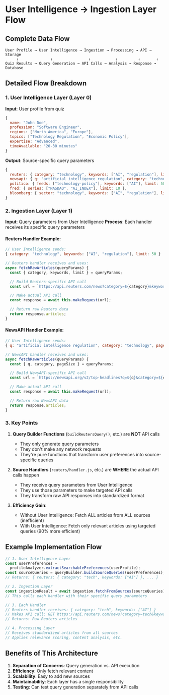 # User Intelligence → Ingestion Layer Flow

## Complete Data Flow

```
User Profile → User Intelligence → Ingestion → Processing → API → Storage
     ↓              ↓                ↓           ↓         ↓       ↓
Quiz Results → Query Generation → API Calls → Analysis → Response → Database
```

## Detailed Flow Breakdown

### 1. User Intelligence Layer (Layer 0)

**Input**: User profile from quiz

```javascript
{
  name: "John Doe",
  profession: "Software Engineer",
  regions: ["North America", "Europe"],
  topics: ["Technology Regulation", "Economic Policy"],
  expertise: "Advanced",
  timeAvailable: "20-30 minutes"
}
```

**Output**: Source-specific query parameters

```javascript
{
  reuters: { category: "technology", keywords: ["AI", "regulation"], limit: 50 },
  newsapi: { q: "artificial intelligence regulation", category: "technology", pageSize: 50 },
  politico: { feeds: ["technology-policy"], keywords: ["AI"], limit: 50 },
  fred: { series: ["NASDAQ", "AI_INDEX"], limit: 10 },
  bloomberg: { sector: "technology", keywords: ["AI", "regulation"], limit: 50 }
}
```

### 2. Ingestion Layer (Layer 1)

**Input**: Query parameters from User Intelligence
**Process**: Each handler receives its specific query parameters

#### Reuters Handler Example:

```javascript
// User Intelligence sends:
{ category: "technology", keywords: ["AI", "regulation"], limit: 50 }

// Reuters handler receives and uses:
async fetchRawArticles(queryParams) {
  const { category, keywords, limit } = queryParams;

  // Build Reuters-specific API call
  const url = `https://api.reuters.com/news?category=${category}&keywords=${keywords.join(',')}&limit=${limit}`;

  // Make actual API call
  const response = await this.makeRequest(url);

  // Return raw Reuters data
  return response.articles;
}
```

#### NewsAPI Handler Example:

```javascript
// User Intelligence sends:
{ q: "artificial intelligence regulation", category: "technology", pageSize: 50 }

// NewsAPI handler receives and uses:
async fetchRawArticles(queryParams) {
  const { q, category, pageSize } = queryParams;

  // Build NewsAPI-specific API call
  const url = `https://newsapi.org/v2/top-headlines?q=${q}&category=${category}&pageSize=${pageSize}`;

  // Make actual API call
  const response = await this.makeRequest(url);

  // Return raw NewsAPI data
  return response.articles;
}
```

### 3. Key Points

1. **Query Builder Functions** (`buildReutersQuery()`, etc.) are **NOT** API calls

   - They only generate query parameters
   - They don't make any network requests
   - They're pure functions that transform user preferences into source-specific queries

2. **Source Handlers** (`reuters/handler.js`, etc.) are **WHERE** the actual API calls happen

   - They receive query parameters from User Intelligence
   - They use those parameters to make targeted API calls
   - They transform raw API responses into standardized format

3. **Efficiency Gain**:
   - Without User Intelligence: Fetch ALL articles from ALL sources (inefficient)
   - With User Intelligence: Fetch only relevant articles using targeted queries (90% more efficient)

## Example Implementation Flow

```javascript
// 1. User Intelligence Layer
const userPreferences =
  profileAnalyzer.extractSearchablePreferences(userProfile);
const sourceQueries = queryBuilder.buildSourceQueries(userPreferences);
// Returns: { reuters: { category: "tech", keywords: ["AI"] }, ... }

// 2. Ingestion Layer
const ingestionResult = await ingestion.fetchFromSources(sourceQueries);
// This calls each handler with their specific query parameters

// 3. Each Handler
// Reuters handler receives: { category: "tech", keywords: ["AI"] }
// Makes API call: GET https://api.reuters.com/news?category=tech&keywords=AI
// Returns: Raw Reuters articles

// 4. Processing Layer
// Receives standardized articles from all sources
// Applies relevance scoring, content analysis, etc.
```

## Benefits of This Architecture

1. **Separation of Concerns**: Query generation vs. API execution
2. **Efficiency**: Only fetch relevant content
3. **Scalability**: Easy to add new sources
4. **Maintainability**: Each layer has a single responsibility
5. **Testing**: Can test query generation separately from API calls
